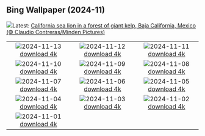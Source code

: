 ## Bing Wallpaper (2024-11)
![](https://www.bing.com/th?id=OHR.KelpForest_EN-CA5047360183_UHD.jpg&w=1000)Latest: [California sea lion in a forest of giant kelp, Baja California, Mexico (© Claudio Contreras/Minden Pictures)](https://www.bing.com/th?id=OHR.KelpForest_EN-CA5047360183_UHD.jpg)

|      |      |      |
| :----: | :----: | :----: |
|![](https://www.bing.com/th?id=OHR.CoveArch_EN-CA4941949574_UHD.jpg&pid=hp&w=384&h=216&rs=1&c=4)2024-11-13 [download 4k](https://www.bing.com/th?id=OHR.CoveArch_EN-CA4941949574_UHD.jpg)|![](https://www.bing.com/th?id=OHR.Banff24_EN-CA4781010771_UHD.jpg&pid=hp&w=384&h=216&rs=1&c=4)2024-11-12 [download 4k](https://www.bing.com/th?id=OHR.Banff24_EN-CA4781010771_UHD.jpg)|![](https://www.bing.com/th?id=OHR.YucatanFlamingos_EN-CA4668702589_UHD.jpg&pid=hp&w=384&h=216&rs=1&c=4)2024-11-11 [download 4k](https://www.bing.com/th?id=OHR.YucatanFlamingos_EN-CA4668702589_UHD.jpg)|
|![](https://www.bing.com/th?id=OHR.MoroccoMilkyWay_EN-CA4328551346_UHD.jpg&pid=hp&w=384&h=216&rs=1&c=4)2024-11-10 [download 4k](https://www.bing.com/th?id=OHR.MoroccoMilkyWay_EN-CA4328551346_UHD.jpg)|![](https://www.bing.com/th?id=OHR.GlacialRivers_EN-CA4120798939_UHD.jpg&pid=hp&w=384&h=216&rs=1&c=4)2024-11-09 [download 4k](https://www.bing.com/th?id=OHR.GlacialRivers_EN-CA4120798939_UHD.jpg)|![](https://www.bing.com/th?id=OHR.CanadaWolves_EN-CA3643391655_UHD.jpg&pid=hp&w=384&h=216&rs=1&c=4)2024-11-08 [download 4k](https://www.bing.com/th?id=OHR.CanadaWolves_EN-CA3643391655_UHD.jpg)|
|![](https://www.bing.com/th?id=OHR.ShiShiBeach_EN-CA3486295094_UHD.jpg&pid=hp&w=384&h=216&rs=1&c=4)2024-11-07 [download 4k](https://www.bing.com/th?id=OHR.ShiShiBeach_EN-CA3486295094_UHD.jpg)|![](https://www.bing.com/th?id=OHR.LencoisMaranhao_EN-CA5418331666_UHD.jpg&pid=hp&w=384&h=216&rs=1&c=4)2024-11-06 [download 4k](https://www.bing.com/th?id=OHR.LencoisMaranhao_EN-CA5418331666_UHD.jpg)|![](https://www.bing.com/th?id=OHR.CumbriaAutumn_EN-CA3180790128_UHD.jpg&pid=hp&w=384&h=216&rs=1&c=4)2024-11-05 [download 4k](https://www.bing.com/th?id=OHR.CumbriaAutumn_EN-CA3180790128_UHD.jpg)|
|![](https://www.bing.com/th?id=OHR.YucatanBiosphere_EN-CA2792700444_UHD.jpg&pid=hp&w=384&h=216&rs=1&c=4)2024-11-04 [download 4k](https://www.bing.com/th?id=OHR.YucatanBiosphere_EN-CA2792700444_UHD.jpg)|![](https://www.bing.com/th?id=OHR.BisonYellowstone_EN-CA3146107562_UHD.jpg&pid=hp&w=384&h=216&rs=1&c=4)2024-11-03 [download 4k](https://www.bing.com/th?id=OHR.BisonYellowstone_EN-CA3146107562_UHD.jpg)|![](https://www.bing.com/th?id=OHR.VineyardsBlackForestFall_EN-CA1623253128_UHD.jpg&pid=hp&w=384&h=216&rs=1&c=4)2024-11-02 [download 4k](https://www.bing.com/th?id=OHR.VineyardsBlackForestFall_EN-CA1623253128_UHD.jpg)|
|![](https://www.bing.com/th?id=OHR.GargoyleParis_EN-CA6806508662_UHD.jpg&pid=hp&w=384&h=216&rs=1&c=4)2024-11-01 [download 4k](https://www.bing.com/th?id=OHR.GargoyleParis_EN-CA6806508662_UHD.jpg)|